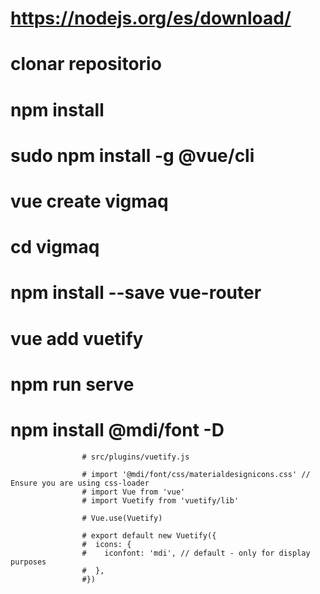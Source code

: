 
# https://nodejs.org/es/download/

# clonar repositorio

# npm install

# sudo npm install -g @vue/cli

# vue create vigmaq

# cd vigmaq

# npm install --save vue-router

# vue add vuetify

# npm run serve

# npm install @mdi/font -D

                    # src/plugins/vuetify.js

                    # import '@mdi/font/css/materialdesignicons.css' // Ensure you are using css-loader
                    # import Vue from 'vue'
                    # import Vuetify from 'vuetify/lib'

                    # Vue.use(Vuetify)

                    # export default new Vuetify({
                    #  icons: {
                    #    iconfont: 'mdi', // default - only for display purposes
                    #  },
                    #})
